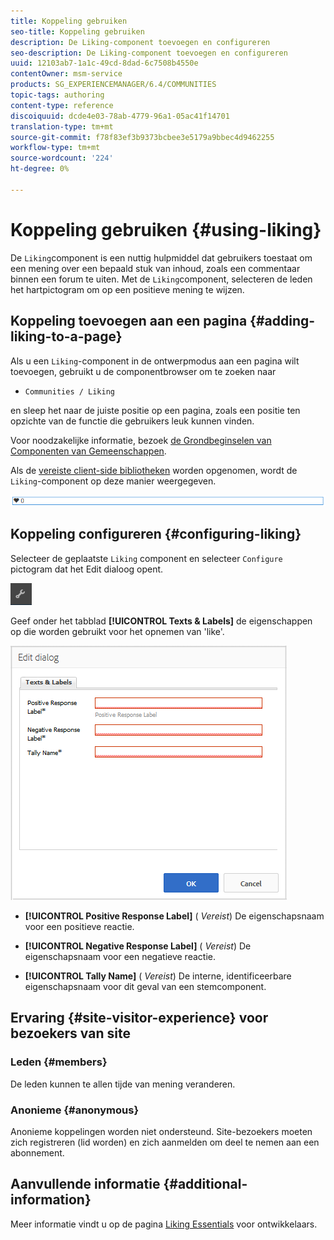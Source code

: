 ```yaml
---
title: Koppeling gebruiken
seo-title: Koppeling gebruiken
description: De Liking-component toevoegen en configureren
seo-description: De Liking-component toevoegen en configureren
uuid: 12103ab7-1a1c-49cd-8dad-6c7508b4550e
contentOwner: msm-service
products: SG_EXPERIENCEMANAGER/6.4/COMMUNITIES
topic-tags: authoring
content-type: reference
discoiquuid: dcde4e03-78ab-4779-96a1-05ac41f14701
translation-type: tm+mt
source-git-commit: f78f83ef3b9373bcbee3e5179a9bbec4d9462255
workflow-type: tm+mt
source-wordcount: '224'
ht-degree: 0%

---
```



# Koppeling gebruiken {#using-liking}

De `Liking`component is een nuttig hulpmiddel dat gebruikers toestaat om een mening over een bepaald stuk van inhoud, zoals een commentaar binnen een forum te uiten. Met de `Liking`component, selecteren de leden het hartpictogram om op een positieve mening te wijzen.

## Koppeling toevoegen aan een pagina {#adding-liking-to-a-page}

Als u een `Liking`-component in de ontwerpmodus aan een pagina wilt toevoegen, gebruikt u de componentbrowser om te zoeken naar

* `Communities / Liking`

en sleep het naar de juiste positie op een pagina, zoals een positie ten opzichte van de functie die gebruikers leuk kunnen vinden.

Voor noodzakelijke informatie, bezoek [de Grondbeginselen van Componenten van Gemeenschappen](basics.md).

Als de [vereiste client-side bibliotheken](essentials-liking.md#essentials-for-client-side) worden opgenomen, wordt de `Liking`-component op deze manier weergegeven.

![chlimage_1-93](assets/chlimage_1-93.png)

## Koppeling configureren {#configuring-liking}

Selecteer de geplaatste `Liking` component en selecteer `Configure` pictogram dat het Edit dialoog opent.

![chlimage_1-94](assets/chlimage_1-94.png)

Geef onder het tabblad **[!UICONTROL Texts & Labels]** de eigenschappen op die worden gebruikt voor het opnemen van &#39;like&#39;.

![chlimage_1-95](assets/chlimage_1-95.png)

* **[!UICONTROL Positive Response Label]**
(
*Vereist*) De eigenschapsnaam voor een positieve reactie.

* **[!UICONTROL Negative Response Label]**
(
*Vereist*) De eigenschapsnaam voor een negatieve reactie.

* **[!UICONTROL Tally Name]**
(
*Vereist*) De interne, identificeerbare eigenschapsnaam voor dit geval van een stemcomponent.

## Ervaring {#site-visitor-experience} voor bezoekers van site

### Leden {#members}

De leden kunnen te allen tijde van mening veranderen.

### Anonieme {#anonymous}

Anonieme koppelingen worden niet ondersteund. Site-bezoekers moeten zich registreren (lid worden) en zich aanmelden om deel te nemen aan een abonnement.

## Aanvullende informatie {#additional-information}

Meer informatie vindt u op de pagina [Liking Essentials](essentials-liking.md) voor ontwikkelaars.
